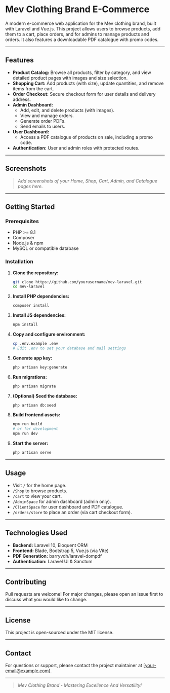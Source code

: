 # Mev Clothing Brand E-Commerce

A modern e-commerce web application for the Mev clothing brand, built with Laravel and Vue.js. This project allows users to browse products, add them to a cart, place orders, and for admins to manage products and orders. It also features a downloadable PDF catalogue with promo codes.

---

## Features

- **Product Catalog:** Browse all products, filter by category, and view detailed product pages with images and size selection.
- **Shopping Cart:** Add products (with size), update quantities, and remove items from the cart.
- **Order Checkout:** Secure checkout form for user details and delivery address.
- **Admin Dashboard:**
  - Add, edit, and delete products (with images).
  - View and manage orders.
  - Generate order PDFs.
  - Send emails to users.
- **User Dashboard:**
  - Access a PDF catalogue of products on sale, including a promo code.
- **Authentication:** User and admin roles with protected routes.

---

## Screenshots

> _Add screenshots of your Home, Shop, Cart, Admin, and Catalogue pages here._

---

## Getting Started

### Prerequisites
- PHP >= 8.1
- Composer
- Node.js & npm
- MySQL or compatible database

### Installation
1. **Clone the repository:**
   ```bash
   git clone https://github.com/yourusername/mev-laravel.git
   cd mev-laravel
   ```
2. **Install PHP dependencies:**
   ```bash
   composer install
   ```
3. **Install JS dependencies:**
   ```bash
   npm install
   ```
4. **Copy and configure environment:**
   ```bash
   cp .env.example .env
   # Edit .env to set your database and mail settings
   ```
5. **Generate app key:**
   ```bash
   php artisan key:generate
   ```
6. **Run migrations:**
   ```bash
   php artisan migrate
   ```
7. **(Optional) Seed the database:**
   ```bash
   php artisan db:seed
   ```
8. **Build frontend assets:**
   ```bash
   npm run build
   # or for development
   npm run dev
   ```
9. **Start the server:**
   ```bash
   php artisan serve
   ```

---

## Usage

- Visit `/` for the home page.
- `/Shop` to browse products.
- `/cart` to view your cart.
- `/AdminSpace` for admin dashboard (admin only).
- `/ClientSpace` for user dashboard and PDF catalogue.
- `/orders/store` to place an order (via cart checkout form).

---

## Technologies Used
- **Backend:** Laravel 10, Eloquent ORM
- **Frontend:** Blade, Bootstrap 5, Vue.js (via Vite)
- **PDF Generation:** barryvdh/laravel-dompdf
- **Authentication:** Laravel UI & Sanctum

---

## Contributing
Pull requests are welcome! For major changes, please open an issue first to discuss what you would like to change.

---

## License
This project is open-sourced under the MIT license.

---

## Contact
For questions or support, please contact the project maintainer at [your-email@example.com].

---

> _Mev Clothing Brand - Mastering Excellence And Versatility!_

